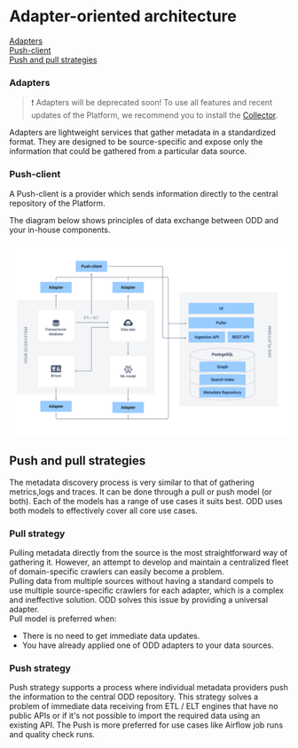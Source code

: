 # Adapter-oriented architecture
[Adapters](#adapters) \
[Push-client](#push-client) \
[Push and pull strategies](#push-and-pull-strategies)

### Adapters
> :exclamation: Adapters will be deprecated soon! To use all features and recent updates of the Platform, we recommend you to install the [Collector](Architecture.md#collector).

Adapters are lightweight services that gather metadata in a standardized format. They are designed to be source-specific and expose only the information that could be gathered from a particular data source.

### Push-client

A Push-client is a provider which sends information directly to the central repository of the Platform.

The diagram below shows principles of data exchange between ODD and your in-house components.

![](.gitbook/img/architecture2.png)
## Push and pull strategies

The metadata discovery process is very similar to that of gathering metrics,logs and traces. It can be done through a pull or push model (or both). Each of the models has a range of use cases it suits best. ODD uses both models to effectively cover all core use cases.

### Pull strategy

Pulling metadata directly from the source is the most straightforward way of gathering it. However, an attempt to develop and maintain a centralized fleet of domain-specific crawlers can easily become a problem.\
Pulling data from multiple sources without having a standard compels to use multiple source-specific crawlers for each adapter, which is a complex and ineffective solution. ODD solves this issue by providing a universal adapter.\
Pull model is preferred when:
* There is no need to get immediate data updates.
* You have already applied one of ODD adapters to your data sources.

### Push strategy

Push strategy supports a process where individual metadata providers push the information to the central ODD repository. This strategy solves a problem of immediate data receiving from ETL / ELT engines that have no public APIs or if it's not possible to import the required data using an existing API. The Push is more preferred for use cases like Airflow job runs and quality check runs.